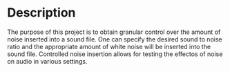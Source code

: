 # Description

The purpose of this project is to obtain granular control over the amount of noise inserted into a sound file. One can specify the desired sound to noise ratio and the appropriate amount of white noise will be inserted into the sound file. Controlled noise insertion allows for testing the effectos of noise on audio in various settings.